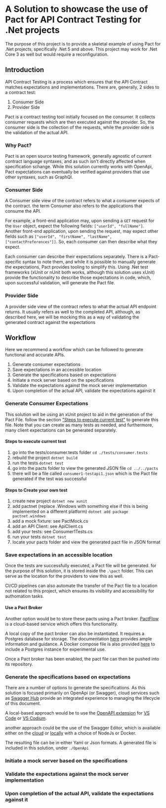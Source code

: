 # A Solution to showcase the use of Pact for API Contract Testing for .Net projects

The purpose of this project is to provide a skeletal example of using Pact for .Net projects, specifically .Net 5 and above. This project may work for .Net Core 3 as well but would require a reconfiguration.

## Introduction

API Contract Testing is a process which ensures that the API Contract matches expectations and implementations. There are, generally, 2 sides to a contract test:

1. Consumer Side 
2. Provider Side

Pact is a contract testing tool initially focused on the consumer. It collects consumer requests which are then executed against the provider. So, the consumer side is the collection of the requests, while the provider side is the validation of the actual API. 

### Why Pact?

Pact is an open source testing framework, generally agnostic of current contract language syntaxes, and as such isn't directly affected when specification schange. While this solution currently works with OpenApi, Pact expectations can eventually be verified against providers that use other syntaxes, such as GraphQl. 

### Consumer Side

A Consumer side view of the contract refers to what a consumer expects of the contract. the term Consumer also refers to the applications that consume the API.

For example, a front-end application may, upon sending a ``GET`` request for the ``User`` object, expect the following fields: ``["userId", "fullName"]``. Another front-end application, upon sending the request, may expect other fields such as ``["userId", "firstName", "lastName", ["contactPreferences"]]``. So, each consumer can then describe what they expect. 

Each consumer can describe their expectations separately. There is a Pact-specific syntax to note them, and while it is possible to manually generate the expectations, Pact provides tooling to simplify this. Using .Net test frameworks (xUnit or nUnit both works, although this solution uses xUnit) provide the functionality to describe those expectations in code, which, upon successful validation, will generate the Pact file. 


### Provider Side

A provider side view of the contract refers to what the actual API endpoint returns. It usually refers as well to the completed API, although, as described here, we will be mocking this as a way of validating the generated contract against the expectations

## Workflow 

Here we recommend a workflow which can be followed to generate functional and accurate APIs.
1. Generate consumer expectations 
2. Save expectations in an accessible location
3. Generate the specifications based on expectations 
4. Initiate a mock server based on the specifications
5. Validate the expectations against the mock server implementation
6. Upon completion of the actual API, validate the expectations against it

### Generate Consumer Expectations

This solution will be using an xUnit project to aid in the generation of the Pact File. follow the section ["Steps to execute current test"](#steps-to-execute-current-test) to generate this file. Note that you can create as many tests as needed, and furthermore, many client expectations can be generated separately. 

#### Steps to execute current test
1. go into the tests/consumer.tests folder
	``cd ./tests/consumer.tests``
2. rebuild the project
	``dotnet build``
3. run the tests
	``dotnet test``
4. go into the pacts folder to view the generated JSON file
	``cd ../../pacts``
5. there will be a file called ``consumer1-testapi1.json`` which is the Pact file generated if the test was successful

#### Steps to Create your own test
1. create new project 
		``dotnet new xunit``
2. add pactnet (replace .Windows with something else if this is being implemented on a different platform)
		``dotnet add package pactnet.windows``
3. add a mock fixture: see PactMock.cs
4. add an API Client: see ApiClient.cs
5. add your tests: see Consumer1Tests.cs
6. run your tests 
		``dotnet test``
7. locate your pacts folder and view the generated pact file in JSON format

### Save expectations in an accessible location

Once the tests are successfully executed, a Pact file will be generated. for the purpose of this solution, it is stored inside the ``.\pact`` folder. This can serve as the location for the providers to view this as well. 

CI/CD pipelines can also automate the transfer of the Pact file to a location not related to this project, which ensures its visibility and accessibility for authomation tasks.

#### Use a Pact Broker

Another option would be to store these pacts using a Pact broker. [PactFlow](https://pactflow.io) is a cloud-based service which offers this functionality. 

A local copy of the pact broker can also be instantiated. It requires a Postgres database for storage. The documentation [here](https://docs.pact.io/pact_broker/docker_images/pactfoundation/) provides ample information and guidance. A Docker compose file is also provided [here](https://github.com/pact-foundation/pact-broker-docker/blob/master/docker-compose.yml) to include a Postgres instance for experimental use. 

Once a Pact broker has been enabled, the pact file can then be pushed into its repository.

### Generate the specifications based on expectations 

There are a number of options to generate the specifications. As this solution is focused primarily on OpenApi (or Swagger), cloud services such as [Swagger Hub](https://swagger.io/tools/swaggerhub/) provide an integrated experience to managing the lifecycle of this document. 

A local-based approach would be to use the [OpenAPI extension](https://marketplace.visualstudio.com/items?itemName=42Crunch.vscode-openapi) for [VS Code](https://code.visualstudio.com/) or [VS Codium](https://vscodium.com/). 

another approach could be the use of the Swagger Editor, which is available either on the [cloud](https://github.com/swagger-api/swagger-editor) or [locally](https://github.com/swagger-api/swagger-editor) with a choice of NodeJs or Docker.

The resulting file can be in either Yaml or Json formats. A generated file is included in this solution, under ``./OpenApi`` 

### Initiate a mock server based on the specifications

### Validate the expectations against the mock server implementation

### Upon completion of the actual API, validate the expectations against it